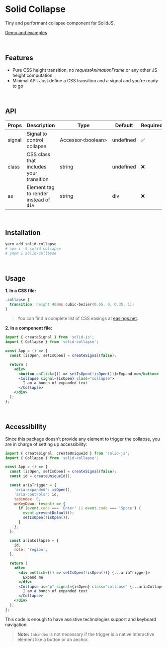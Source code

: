 # Solid Collapse

Tiny and performant collapse component for SolidJS.

[Demo and examples]()

<br />

## Features

- Pure CSS height transition, no _requestAnimationFrame_ or any other JS height computation
- Minimal API: Just define a CSS transition and a signal and you're ready to go

<br />

## API

| Props  | Description                             | Type                | Default   | Required           |
| ------ | --------------------------------------- | ------------------- | --------- | ------------------ |
| signal | Signal to control collapse              | Accessor\<boolean\> | undefined | :white_check_mark: |
| class  | CSS class that includes your transition | string              | undefined | :x:                |
| as     | Element tag to render instead of `div`  | string              | div       | :x:                |

<br/>

## Installation

```bash
yarn add solid-collapse
# npm i -S solid-collapse
# pnpm i solid-collapse
```

<br/>

## Usage

**1. In a CSS file:**

```css
.collapse {
  transition: height 400ms cubic-bezier(0.65, 0, 0.35, 1);
}
```

> You can find a complete list of CSS easings at [easings.net](https://easings.net/).

**2. In a component file:**

```jsx
import { createSignal } from 'solid-js';
import { Collapse } from 'solid-collapse';

const App = () => {
  const [isOpen, setIsOpen] = createSignal(false);

  return (
    <div>
      <button onClick={() => setIsOpen(!isOpen())}>Expand me</button>
      <Collapse signal={isOpen} class="collapse">
        I am a bunch of expanded text
      </Collapse>
    </div>
  );
};
```

<br />

## Accessibility

Since this package doesn't provide any element to trigger the collapse, you are in charge of
setting up accessibility:

```jsx
import { createSignal, createUniqueId } from 'solid-js';
import { Collapse } from 'solid-collapse';

const App = () => {
  const [isOpen, setIsOpen] = createSignal(false);
  const id = createUniqueId();

  const ariaTrigger = {
    'aria-expanded': isOpen(),
    'aria-controls': id,
    tabindex: 0,
    onKeyDown: (event) => {
      if (event.code === 'Enter' || event.code === 'Space') {
        event.preventDefault();
        setIsOpen(!isOpen());
      }
    },
  };

  const ariaCollapse = {
    id,
    role: 'region',
  };

  return (
    <div>
      <div onClick={() => setIsOpen(!isOpen())} {...ariaTrigger}>
        Expand me
      </div>
      <Collapse as="p" signal={isOpen} class="collapse" {...ariaCollapse}>
        I am a bunch of expanded text
      </Collapse>
    </div>
  );
};
```

This code is enough to have assistive technologies support and keyboard navigation.

> **Note:** `tabindex` is not necessary if the trigger is a native interactive element like a button or an anchor.
